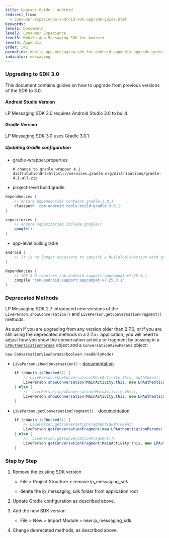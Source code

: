 ```yaml
---
title: Upgrade Guide - Android
redirect_from:
  - consumer-experience-android-sdk-upgrade-guide.html
Keywords:
level1: Documents
level2: Consumer Experience
level3: Mobile App Messaging SDK for Android
level4: Appendix
order: 342
permalink: mobile-app-messaging-sdk-for-android-appendix-upgrade-guide---android.html
indicator: messaging
---
```


### Upgrading to SDK 3.0

This document contains guides on how to upgrade from previous versions of the SDK to 3.0.

#### Android Studio Version

LP Messaging SDK 3.0 requires Android Studio 3.0 to build.

#### Gradle Version

LP Messaging SDK 3.0 uses Gradle 3.0.1.

##### Updating Gradle configuration

- gradle-wrapper.properties

    ```
    # change to gradle wrapper 4.1
    distributionUrl=https\://services.gradle.org/distributions/gradle-4.1-all.zip
    ```

* project-level build.gradle

```gradle
dependencies {
    // ensure dependencies contains gradle:3.0.1
    classpath 'com.android.tools.build:gradle:3.0.1'
}

repositories {
    // ensure repositories include google()
    google()
}
```

* app-level build.gradle

```gradle
android {
    // It is no longer necessary to specify a buildToolsVersion with gradle 3
}

dependencies {
    // SDK 3.0 requires com.android.support:appcompat-v7:25.3.1
    compile 'com.android.support:appcompat-v7:25.3.1'
}
```

### Deprecated Methods

LP Messaging SDK 2.7 introduced new versions of the `LivePerson.showConversation()` and `LivePerson.getConversationFragment()` methods.

As such if you are upgrading from any version older than 2.7.0, or if you are still using the deprecated methods in a 2.7.x+ application, you will need to adjust how you show the conversation activity or fragment by passing in a [`LPAuthenticationParams`](https://developers.liveperson.com/android-interface-definitions.html#lpauthenticationparams)  object and a `ConversationViewParams` object:

`new ConversationViewParams(boolean readOnlyMode)`


- `LivePerson.showConversation()` - [documentation](https://developers.liveperson.com/android-methods.html#showconversation-with-full-authentication-support)

```java
	if (cbAuth.isChecked()) {
		// LivePerson.showConversation(MainActivity.this, authToken);
		LivePerson.showConversation(MainActivity.this, new LPAuthenticationParams().setHostAppJWT(authToken), new ConversationViewParams(false));
	} else {
		//  LivePerson.showConversation(MainActivity.this);
		LivePerson.showConversation(MainActivity.this, new LPAuthenticationParams(), new ConversationViewParams(false));
	}
```

- `LivePerson.getConversationFragment()` - [documentation](https://developers.liveperson.com/android-methods.html#getconversationfragment-with-full-authentication-support)

```java
	if (cbAuth.isChecked()) {
		// LivePerson.getConversationFragment(authToken);
		LivePerson.getConversationFragment(new LPAuthenticationParams().setHostAppJWT(authToken), new ConversationViewParams(false));
	} else {
		//  LivePerson.getConversationFragment();
		LivePerson.getConversationFragment(MainActivity.this, new LPAuthenticationParams(), new ConversationViewParams(false));
	}
```

### Step by Step

1. Remove the existing SDK version

    - File > Project Structure > remove lp_messaging_sdk

    - delete the lp_messaging_sdk folder from application root

2. Update Gradle configuration as described above.

3. Add the new SDK version

    - File > New > Import Module > new lp_messaging_sdk

4. Change deprecated methods, as described above.
